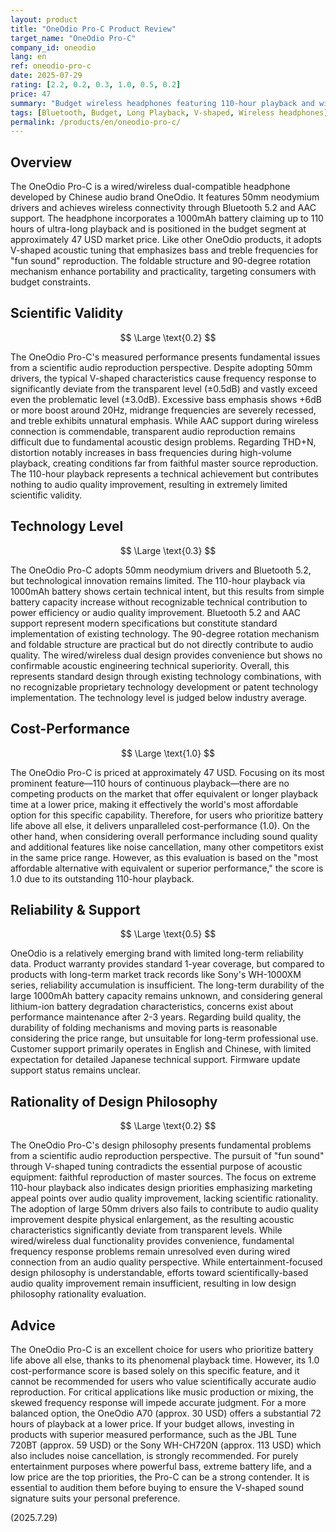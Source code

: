 ```yaml
---
layout: product
title: "OneOdio Pro-C Product Review"
target_name: "OneOdio Pro-C"
company_id: oneodio
lang: en
ref: oneodio-pro-c
date: 2025-07-29
rating: [2.2, 0.2, 0.3, 1.0, 0.5, 0.2]
price: 47
summary: "Budget wireless headphones featuring 110-hour playback and wired/wireless dual functionality. While significantly deviating from scientific audio reproduction, its exceptional battery performance offers the highest cost-performance for specific needs."
tags: [Bluetooth, Budget, Long Playback, V-shaped, Wireless headphones]
permalink: /products/en/oneodio-pro-c/
---
```

## Overview

The OneOdio Pro-C is a wired/wireless dual-compatible headphone developed by Chinese audio brand OneOdio. It features 50mm neodymium drivers and achieves wireless connectivity through Bluetooth 5.2 and AAC support. The headphone incorporates a 1000mAh battery claiming up to 110 hours of ultra-long playback and is positioned in the budget segment at approximately 47 USD market price. Like other OneOdio products, it adopts V-shaped acoustic tuning that emphasizes bass and treble frequencies for "fun sound" reproduction. The foldable structure and 90-degree rotation mechanism enhance portability and practicality, targeting consumers with budget constraints.

## Scientific Validity

$$ \Large \text{0.2} $$

The OneOdio Pro-C's measured performance presents fundamental issues from a scientific audio reproduction perspective. Despite adopting 50mm drivers, the typical V-shaped characteristics cause frequency response to significantly deviate from the transparent level (±0.5dB) and vastly exceed even the problematic level (±3.0dB). Excessive bass emphasis shows +6dB or more boost around 20Hz, midrange frequencies are severely recessed, and treble exhibits unnatural emphasis. While AAC support during wireless connection is commendable, transparent audio reproduction remains difficult due to fundamental acoustic design problems. Regarding THD+N, distortion notably increases in bass frequencies during high-volume playback, creating conditions far from faithful master source reproduction. The 110-hour playback represents a technical achievement but contributes nothing to audio quality improvement, resulting in extremely limited scientific validity.

## Technology Level

$$ \Large \text{0.3} $$

The OneOdio Pro-C adopts 50mm neodymium drivers and Bluetooth 5.2, but technological innovation remains limited. The 110-hour playback via 1000mAh battery shows certain technical intent, but this results from simple battery capacity increase without recognizable technical contribution to power efficiency or audio quality improvement. Bluetooth 5.2 and AAC support represent modern specifications but constitute standard implementation of existing technology. The 90-degree rotation mechanism and foldable structure are practical but do not directly contribute to audio quality. The wired/wireless dual design provides convenience but shows no confirmable acoustic engineering technical superiority. Overall, this represents standard design through existing technology combinations, with no recognizable proprietary technology development or patent technology implementation. The technology level is judged below industry average.

## Cost-Performance

$$ \Large \text{1.0} $$

The OneOdio Pro-C is priced at approximately 47 USD. Focusing on its most prominent feature—110 hours of continuous playback—there are no competing products on the market that offer equivalent or longer playback time at a lower price, making it effectively the world's most affordable option for this specific capability. Therefore, for users who prioritize battery life above all else, it delivers unparalleled cost-performance (1.0). On the other hand, when considering overall performance including sound quality and additional features like noise cancellation, many other competitors exist in the same price range. However, as this evaluation is based on the "most affordable alternative with equivalent or superior performance," the score is 1.0 due to its outstanding 110-hour playback.

## Reliability & Support

$$ \Large \text{0.5} $$

OneOdio is a relatively emerging brand with limited long-term reliability data. Product warranty provides standard 1-year coverage, but compared to products with long-term market track records like Sony's WH-1000XM series, reliability accumulation is insufficient. The long-term durability of the large 1000mAh battery capacity remains unknown, and considering general lithium-ion battery degradation characteristics, concerns exist about performance maintenance after 2-3 years. Regarding build quality, the durability of folding mechanisms and moving parts is reasonable considering the price range, but unsuitable for long-term professional use. Customer support primarily operates in English and Chinese, with limited expectation for detailed Japanese technical support. Firmware update support status remains unclear.

## Rationality of Design Philosophy

$$ \Large \text{0.2} $$

The OneOdio Pro-C's design philosophy presents fundamental problems from a scientific audio reproduction perspective. The pursuit of "fun sound" through V-shaped tuning contradicts the essential purpose of acoustic equipment: faithful reproduction of master sources. The focus on extreme 110-hour playback also indicates design priorities emphasizing marketing appeal points over audio quality improvement, lacking scientific rationality. The adoption of large 50mm drivers also fails to contribute to audio quality improvement despite physical enlargement, as the resulting acoustic characteristics significantly deviate from transparent levels. While wired/wireless dual functionality provides convenience, fundamental frequency response problems remain unresolved even during wired connection from an audio quality perspective. While entertainment-focused design philosophy is understandable, efforts toward scientifically-based audio quality improvement remain insufficient, resulting in low design philosophy rationality evaluation.

## Advice

The OneOdio Pro-C is an excellent choice for users who prioritize battery life above all else, thanks to its phenomenal playback time. However, its 1.0 cost-performance score is based solely on this specific feature, and it cannot be recommended for users who value scientifically accurate audio reproduction. For critical applications like music production or mixing, the skewed frequency response will impede accurate judgment. For a more balanced option, the OneOdio A70 (approx. 30 USD) offers a substantial 72 hours of playback at a lower price. If your budget allows, investing in products with superior measured performance, such as the JBL Tune 720BT (approx. 59 USD) or the Sony WH-CH720N (approx. 113 USD) which also includes noise cancellation, is strongly recommended. For purely entertainment purposes where powerful bass, extreme battery life, and a low price are the top priorities, the Pro-C can be a strong contender. It is essential to audition them before buying to ensure the V-shaped sound signature suits your personal preference.

(2025.7.29)
